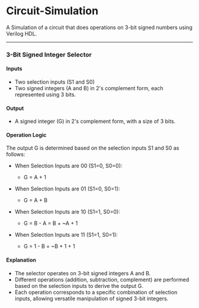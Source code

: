 # Circuit-Simulation

A Simulation of a circuit that does operations on 3-bit signed numbers using Verilog HDL.

---

### 3-Bit Signed Integer Selector

#### Inputs

- Two selection inputs (S1 and S0)
- Two signed integers (A and B) in 2's complement form, each represented using 3 bits.

#### Output

- A signed integer (G) in 2's complement form, with a size of 3 bits.

#### Operation Logic

The output G is determined based on the selection inputs S1 and S0 as follows:

- When Selection Inputs are 00 (S1=0, S0=0):

  - G = A + 1

- When Selection Inputs are 01 (S1=0, S0=1):

  - G = A + B

- When Selection Inputs are 10 (S1=1, S0=0):

  - G = B - A = B + ~A + 1

- When Selection Inputs are 11 (S1=1, S0=1):
  - G = 1 - B = ~B + 1 + 1

#### Explanation

- The selector operates on 3-bit signed integers A and B.
- Different operations (addition, subtraction, complement) are performed based on the selection inputs to derive the output G.
- Each operation corresponds to a specific combination of selection inputs, allowing versatile manipulation of signed 3-bit integers.
